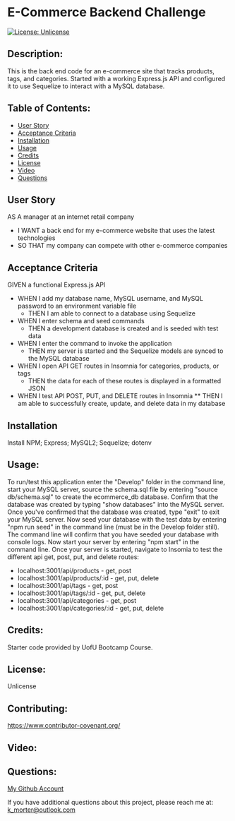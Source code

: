 # E-Commerce Backend Challenge
  [![License: Unlicense](https://img.shields.io/badge/license-Unlicense-blue.svg)](http://unlicense.org/)

  ## Description:
  This is the back end code for an e-commerce site that tracks products, tags, and categories. Started with a working Express.js API and configured it to use Sequelize to interact with a MySQL database.

  ## Table of Contents:
  * [User Story](#user-story)
  * [Acceptance Criteria](#acceprance-criteria)
  * [Installation](#installation)
  * [Usage](#usage)
  * [Credits](#credits)
  * [License](#license)
  * [Video](#video)
  * [Questions](#questions)
  
  ## User Story
  AS A manager at an internet retail company
  * I WANT a back end for my e-commerce website that uses the latest technologies
  * SO THAT my company can compete with other e-commerce companies
  
  ## Acceptance Criteria
  GIVEN a functional Express.js API
  * WHEN I add my database name, MySQL username, and MySQL password to an environment variable file
    * THEN I am able to connect to a database using Sequelize
  * WHEN I enter schema and seed commands
    * THEN a development database is created and is seeded with test data
  * WHEN I enter the command to invoke the application
    * THEN my server is started and the Sequelize models are synced to the MySQL database
  * WHEN I open API GET routes in Insomnia for categories, products, or tags
    * THEN the data for each of these routes is displayed in a formatted JSON
  * WHEN I test API POST, PUT, and DELETE routes in Insomnia
    ** THEN I am able to successfully create, update, and delete data in my database

  ## Installation
  Install NPM; Express; MySQL2; Sequelize; dotenv

  ## Usage:
  To run/test this application enter the "Develop" folder in the command line, start your MySQL server, source the schema.sql file by entering "source db/schema.sql" to create the ecommerce_db database. Confirm that the database was created by typing "show databases" into the MySQL server. Once you've confirmed that the database was created, type "exit" to exit your MySQL server. Now seed your database with the test data by entering "npm run seed" in the command line (must be in the Develop folder still). The command line will confirm that you have seeded your database with console logs. Now start your server by entering "npm start" in the command line. Once your server is started, navigate to Insomia to test the different api get, post, put, and delete routes:
  * localhost:3001/api/products - get, post
  * localhost:3001/api/products/:id - get, put, delete
  * localhost:3001/api/tags - get, post
  * localhost:3001/api/tags/:id - get, put, delete
  * localhost:3001/api/categories - get, post
  * localhost:3001/api/categories/:id - get, put, delete
  

  ## Credits:
  Starter code provided by UofU Bootcamp Course.

  ## License:
  Unlicense

  ## Contributing:
  https://www.contributor-covenant.org/

  ## Video:
  

  ## Questions:
  [My Github Account](https://github.com/kaileymorter)

  If you have additional questions about this project, please reach me at: k_morter@outlook.com
